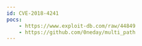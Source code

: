 ```yaml
---
id: CVE-2018-4241
pocs: 
    - https://www.exploit-db.com/raw/44849
    - https://github.com/0neday/multi_path
---
```

